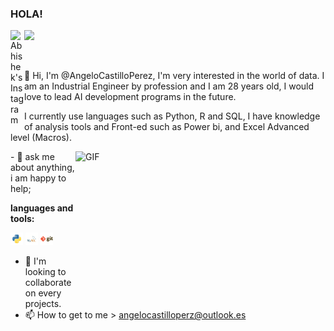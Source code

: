 ### HOLA!
<a href="https://www.instagram.com/angelocastilloperz/">
  <img align="left" alt="Abhishek's Instagram" width="22px" src="https://raw.githubusercontent.com/hussainweb/hussainweb/main/icons/instagram.png" />
</a>

![](https://visitor-badge.glitch.me/badge?page_id=abhisheknaiidu.abhisheknaiidu)

<br />

👋 Hi, I'm @AngeloCastilloPerez, I'm very interested in the world of data. I am an Industrial Engineer by profession and I am 28 years old, I would love to lead AI development programs in the future.

I currently use languages such as Python, R and SQL, I have knowledge of analysis tools and Front-ed such as Power bi, and Excel Advanced level (Macros).


  <img align="right" alt="GIF" src="https://github.com/abhisheknaiidu/abhisheknaiidu/blob/master/code.gif?raw=true" width="400" height="220" />
- 💬 ask me about anything, i am happy to help;

**languages and tools:**  

<code><img height="20" src="https://raw.githubusercontent.com/github/explore/80688e429a7d4ef2fca1e82350fe8e3517d3494d/topics/python/python.png"></code>
<code><img height="20" src="https://raw.githubusercontent.com/github/explore/80688e429a7d4ef2fca1e82350fe8e3517d3494d/topics/mysql/mysql.png"></code>
<code><img height="20" src="https://raw.githubusercontent.com/github/explore/80688e429a7d4ef2fca1e82350fe8e3517d3494d/topics/git/git.png"></code>


- 💞️ I'm looking to collaborate on every projects.
- 📫 How to get to me > angelocastilloperz@outlook.es

<!---
AngeloCastilloPJ/AngeloCastilloPJ is a ✨ special ✨ repository because its `README.md` (this file) appears on your GitHub profile.
You can click the Preview link to take a look at your changes.
--->
